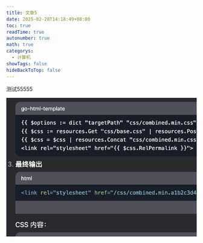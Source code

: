 ```yaml
---
title: 文章5
date: 2025-02-28T14:18:49+08:00
toc: true
readTime: true
autonumber: true
math: true
categorys:
  - 计算机
showTags: false
hideBackToTop: false
---
```

测试55555

![image-20252282928695.png](static/images/%E6%96%87%E7%AB%A05/image-20252282928695.png)
